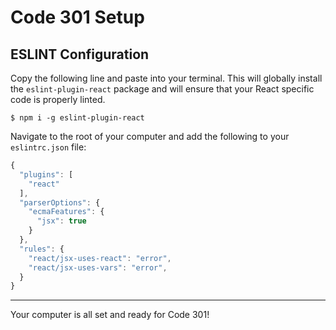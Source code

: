 # Code 301 Setup

## ESLINT Configuration

Copy the following line and paste into your terminal.  This will globally install the `eslint-plugin-react` package and will ensure that your React specific code is properly linted.

`$ npm i -g eslint-plugin-react`

Navigate to the root of your computer and add the following to your `eslintrc.json` file:

```javascript
{
  "plugins": [
    "react"
  ],
  "parserOptions": {
    "ecmaFeatures": {
      "jsx": true
    }
  },
  "rules": {
    "react/jsx-uses-react": "error",
    "react/jsx-uses-vars": "error",
  }
}
```

----

Your computer is all set and ready for Code 301!
